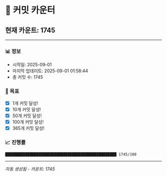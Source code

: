 # 🔢 커밋 카운터

## 현재 카운트: 1745

---

### 📊 정보
- 시작일: 2025-09-01
- 마지막 업데이트: 2025-09-01 01:58:44
- 총 커밋 수: 1745

### 🎯 목표
- [x] 1개 커밋 달성!
- [x] 10개 커밋 달성!
- [x] 50개 커밋 달성!
- [x] 100개 커밋 달성!
- [x] 365개 커밋 달성!

### 📈 진행률
```
██████████████████████████████████████████████████ 1745/100
```

---
*자동 생성됨 - 카운트: 1745*

